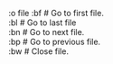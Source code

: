 :o file <FILENAME>
:bf            # Go to first file.  
:bl            # Go to last file  
:bn            # Go to next file.  
:bp            # Go to previous file.  
:bw            # Close file.  
